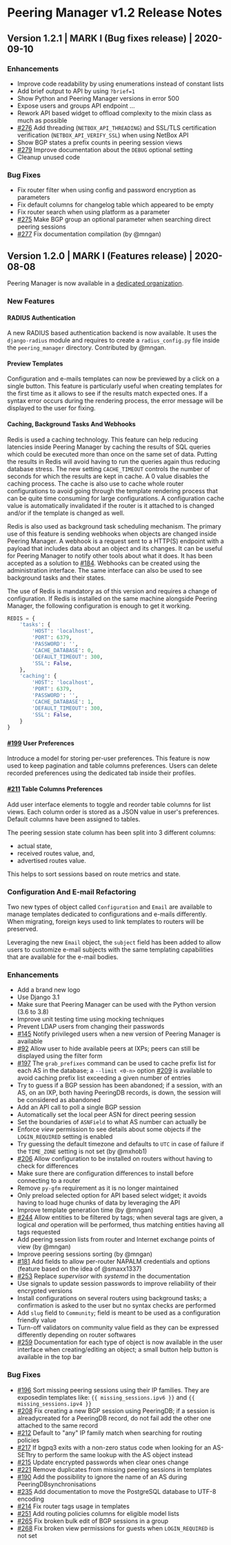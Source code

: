 # Peering Manager v1.2 Release Notes

## Version 1.2.1 | MARK I (Bug fixes release) | 2020-09-10

### Enhancements

* Improve code readability by using enumerations instead of constant lists
* Add brief output to API by using `?brief=1`
* Show Python and Peering Manager versions in error 500
* Expose users and groups API endpoint …
* Rework API based widget to offload complexity to the mixin class as much as possible
* [#276](https://github.com/peering-manager/peering-manager/issues/276) Add threading (`NETBOX_API_THREADING`) and SSL/TLS certification verification (`NETBOX_API_VERIFY_SSL`) when using NetBox API
* Show BGP states a prefix counts in peering session views
* [#279](https://github.com/peering-manager/peering-manager/issues/279) Improve documentation about the `DEBUG` optional setting
* Cleanup unused code

### Bug Fixes

* Fix router filter when using config and password encryption as parameters
* Fix default columns for changelog table which appeared to be empty
* Fix router search when using platform as a parameter
* [#275](https://github.com/peering-manager/peering-manager/issues/275) Make BGP group an optional parameter when searching direct peering sessions
* [#277](https://github.com/peering-manager/peering-manager/issues/277) Fix documentation compilation (by @mngan)

## Version 1.2.0 | MARK I (Features release) | 2020-08-08

Peering Manager is now available in a [dedicated organization](https://github.com/peering-manager).

### New Features

#### RADIUS Authentication

A new RADIUS based authentication backend is now available. It uses the `django-radius` module and requires to create a `radius_config.py` file inside the `peering_manager` directory. Contributed by @mngan.

#### Preview Templates

Configuration and e-mails templates can now be previewed by a click on a single button. This feature is particularly useful when creating templates for the first time as it allows to see if the results match expected ones. If a syntax error occurs during the rendering process, the error message will be displayed to the user for fixing.

#### Caching, Background Tasks And Webhooks

Redis is used a caching technology. This feature can help reducing latencies inside Peering Manager by caching the results of SQL queries which could be executed more than once on the same set of data. Putting the results in Redis will avoid having to run the queries again thus reducing database stress. The new setting `CACHE_TIMEOUT` controls the number of seconds for which the results are kept in cache. A 0 value disables the caching process. The cache is also use to cache whole router configurations to avoid going through the template rendering process that can be quite time consuming for large configurations. A configuration cache value is automatically invalidated if the router is it attached to is changed and/or if the template is changed as well.

Redis is also used as background task scheduling mechanism. The primary use of this feature is sending webhooks when objects are changed inside Peering Manager. A webhook is a request sent to a HTTP(S) endpoint with a payload that includes data about an object and its changes. It can be useful for Peering Manager to notify other tools about what it does. It has been accepted as a solution to [#184](https://github.com/peering-manager/peering-manager/issues/184). Webhooks can be created using the administration interface. The same interface can also be used to see background tasks and their states.

The use of Redis is mandatory as of this version and requires a change of configuration. If Redis is installed on the same machine alongside Peering Manager, the following configuration is enough to get it working.

```python
REDIS = {
    'tasks': {
        'HOST': 'localhost',
        'PORT': 6379,
        'PASSWORD': '',
        'CACHE_DATABASE': 0,
        'DEFAULT_TIMEOUT': 300,
        'SSL': False,
    },
    'caching': {
        'HOST': 'localhost',
        'PORT': 6379,
        'PASSWORD': '',
        'CACHE_DATABASE': 1,
        'DEFAULT_TIMEOUT': 300,
        'SSL': False,
    }
}
```

#### [#199](https://github.com/peering-manager/peering-manager/issues/199) User Preferences

Introduce a model for storing per-user preferences. This feature is now used to keep pagination and table columns preferences. Users can delete recorded preferences using the dedicated tab inside their profiles.

#### [#211](https://github.com/peering-manager/peering-manager/issues/211) Table Columns Preferences

Add user interface elements to toggle and reorder table columns for list views. Each column order is stored as a JSON value in user's preferences. Default columns have been assigned to tables.

The peering session state column has been split into 3 different columns:

* actual state,
* received routes value, and,
* advertised routes value.

This helps to sort sessions based on route metrics and state.

### Configuration And E-mail Refactoring

Two new types of object called `Configuration` and `Email` are available to manage templates dedicated to configurations and e-mails differently. When migrating, foreign keys used to link templates to routers will be preserved.

Leveraging the new `Email` object, the `subject` field has been added to allow users to customize e-mail subjects with the same templating capabilities that are available for the e-mail bodies.

### Enhancements

* Add a brand new logo
* Use Django 3.1
* Make sure that Peering Manager can be used with the Python version (3.6 to 3.8)
* Improve unit testing time using mocking techniques
* Prevent LDAP users from changing their passwords
* [#145](https://github.com/peering-manager/peering-manager/issues/145) Notify privileged users when a new version of Peering Manager is available
* [#92](https://github.com/peering-manager/peering-manager/issues/92) Allow user to hide available peers at IXPs; peers can still be displayed using the filter form
* [#197](https://github.com/peering-manager/peering-manager/issues/197) The `grab_prefixes` command can be used to cache prefix list for each AS in the database; a `--limit <0-n>` option [#209](https://github.com/peering-manager/peering-manager/issues/209) is available to avoid caching prefix list exceeding a given number of entries
* Try to guess if a BGP session has been abandoned; if a session, with an AS, on an IXP, both having PeeringDB records, is down, the session will be considered as abandoned
* Add an API call to poll a single BGP session
* Automatically set the local peer ASN for direct peering session
* Set the boundaries of `ASNField` to what AS number can actually be
* Enforce *view* permission to see details about some objects if the `LOGIN_REQUIRED` setting is enabled
* Try guessing the default timezone and defaults to `UTC` in case of failure if the `TIME_ZONE` setting is not set (by @mxhob1)
* [#206](https://github.com/peering-manager/peering-manager/issues/206) Allow configuration to be installed on routers without having to check for differences
* Make sure there are configuration differences to install before connecting to a router
* Remove `py-gfm` requirement as it is no longer maintained
* Only preload selected option for API based select widget; it avoids having to load huge chunks of data by leveraging the API
* Improve template generation time (by @mngan)
* [#244](https://github.com/peering-manager/peering-manager/issues/244) Allow entities to be filtered by tags; when several tags are given, a logical *and* operation will be performed, thus matching entities having all tags requested
* Add peering session lists from router and Internet exchange points of view (by @mngan)
* Improve peering sessions sorting (by @mngan)
* [#181](https://github.com/peering-manager/peering-manager/issues/181) Add fields to allow per-router NAPALM credentials and options (feature based on the idea of @smaxx1337)
* [#253](https://github.com/peering-manager/peering-manager/issues/253) Replace *supervisor* with *systemd* in the documentation
* Use signals to update session passwords to improve reliability of their encrypted versions
* Install configurations on several routers using background tasks; a confirmation is asked to the user but no syntax checks are performed
* Add `slug` field to `Community`; field is meant to be used as a configuration friendly value
* Turn-off validators on community value field as they can be expressed differently depending on router softwares
* [#259](https://github.com/peering-manager/peering-manager/issues/259) Documentation for each type of object is now available in the user interface when creating/editing an object; a small button help button is available in the top bar

### Bug Fixes

* [#196](https://github.com/peering-manager/peering-manager/issues/196) Sort missing peering sessions using their IP families. They are exposedin templates like: `{{ missing_sessions.ipv6 }}` and `{{ missing_sessions.ipv4 }}`
* [#208](https://github.com/peering-manager/peering-manager/issues/208) Fix creating a new BGP session using PeeringDB; if a session is alreadycreated for a PeeringDB record, do not fail add the other one attached to the same record
* [#212](https://github.com/peering-manager/peering-manager/issues/212) Default to "any" IP family match when searching for routing policies
* [#217](https://github.com/peering-manager/peering-manager/issues/217) If bgpq3 exits with a non-zero status code when looking for an AS-SETtry to perform the same lookup with the AS object instead
* [#215](https://github.com/peering-manager/peering-manager/issues/215) Update encrypted passwords when clear ones change
* [#221](https://github.com/peering-manager/peering-manager/issues/221) Remove duplicates from missing peering sessions in templates
* [#190](https://github.com/peering-manager/peering-manager/issues/190) Add the possibility to ignore the name of an AS during PeeringDBsynchronisations
* [#235](https://github.com/peering-manager/peering-manager/issues/235) Add documentation to move the PostgreSQL database to UTF-8 encoding
* [#214](https://github.com/peering-manager/peering-manager/issues/214) Fix router tags usage in templates
* [#251](https://github.com/peering-manager/peering-manager/issues/251) Add routing policies columns for eligible model lists
* [#265](https://github.com/peering-manager/peering-manager/issues/265) Fix broken bulk edit of BGP sessions in a group
* [#268](https://github.com/peering-manager/peering-manager/issues/268) Fix broken view permissions for guests when `LOGIN_REQUIRED` is not set
